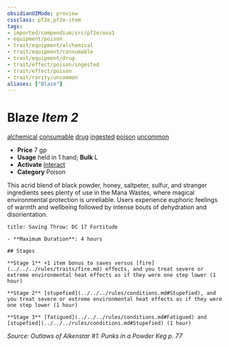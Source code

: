 ```yaml
---
obsidianUIMode: preview
cssclass: pf2e,pf2e-item
tags:
- imported/compendium/src/pf2e/ooa1
- equipment/poison
- trait/equipment/alchemical
- trait/equipment/consumable
- trait/equipment/drug
- trait/effect/poison/ingested
- trait/effect/poison
- trait/rarity/uncommon
aliases: ["Blaze"]
---
```

# Blaze *Item 2*  
[alchemical](alchemical.md)  [consumable](consumable.md)  [drug](drug-gmg.md)  [ingested](ingested.md)  [poison](rules/traits/poison.md)  [uncommon](uncommon.md)  

- **Price** 7 gp
- **Usage** held in 1 hand; **Bulk** L
- **Activate** [Interact](interact.md)
- **Category** Poison

This acrid blend of black powder, honey, saltpeter, sulfur, and stranger ingredients sees plenty of use in the Mana Wastes, where magical environmental protection is unreliable. Users experience euphoric feelings of warmth and wellbeing followed by intense bouts of dehydration and disorientation.

```ad-inline-affliction
title: Saving Throw: DC 17 Fortitude

- **Maximum Duration**: 4 hours

## Stages

**Stage 1** +1 item bonus to saves versus [fire](../../../rules/traits/fire.md) effects, and you treat severe or extreme environmental heat effects as if they were one step lower (1 hour)

**Stage 2** [stupefied](../../../rules/conditions.md#Stupefied), and you treat severe or extreme environmental heat effects as if they were one step lower (1 hour)

**Stage 3** [fatigued](../../../rules/conditions.md#Fatigued) and [stupefied](../../../rules/conditions.md#Stupefied) (1 hour)
```

*Source: Outlaws of Alkenstar #1: Punks in a Powder Keg p. 77*

